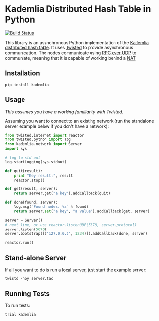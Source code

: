 # Kademlia Distributed Hash Table in Python
[![Build Status](https://secure.travis-ci.org/bmuller/kademlia.png?branch=master)](https://travis-ci.org/bmuller/kademlia)

This library is an asynchronous Python implementation of the [Kademlia distributed hash table](http://en.wikipedia.org/wiki/Kademlia).  It uses [Twisted]() to provide asynchronous communication.  The nodes communicate using [RPC over UDP](https://github.com/bmuller/rpcudp) to communiate, meaning that it is capable of working behind a [NAT](http://en.wikipedia.org/wiki/NAT).

## Installation

```
pip install kademlia
```

## Usage
*This assumes you have a working familiarity with Twisted.*

Assuming you want to connect to an existing network (run the standalone server example below if you don't have a network):

```python
from twisted.internet import reactor
from twisted.python import log
from kademlia.network import Server
import sys

# log to std out
log.startLogging(sys.stdout)

def quit(result):
    print "Key result:", result
    reactor.stop()

def get(result, server):
    return server.get("a key").addCallback(quit)

def done(found, server):
    log.msg("Found nodes: %s" % found)
    return server.set("a key", "a value").addCallback(get, server)

server = Server()
# next line, or use reactor.listenUDP(5678, server.protocol)
server.listen(5678)
server.bootstrap([('127.0.0.1', 1234)]).addCallback(done, server)

reactor.run()
```

## Stand-alone Server
If all you want to do is run a local server, just start the example server:

```
twistd -noy server.tac
```

## Running Tests
To run tests:

```
trial kademlia
```

